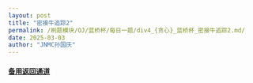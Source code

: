 ```yaml
---
layout: post
title: "密接牛追踪2"
permalink: /刷题模块/OJ/蓝桥杯/每日一题/div4_{贪心}_蓝桥杯_密接牛追踪2.md/
date: 2025-03-03
author: "JNMC孙国庆"
---
```


#### [备用返回通道](../../README.md)
